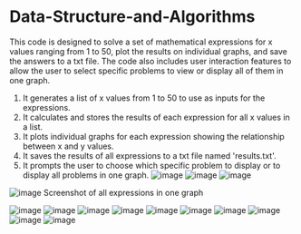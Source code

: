 # Data-Structure-and-Algorithms
This code is designed to solve a set of mathematical expressions for x values ranging from 1 to 50, plot the results on individual graphs, and save the answers to a txt file. The code also includes user interaction features to allow the user to select specific problems to view or display all of them in one graph.
1. It generates a list of x values from 1 to 50 to use as inputs for the expressions.
2. It calculates and stores the results of each expression for all x values in a list.
3. It plots individual graphs for each expression showing the relationship between x and y values.
4. It saves the results of all expressions to a txt file named 'results.txt'.
5. It prompts the user to choose which specific problem to display or to display all problems in one graph.
![image](https://github.com/adrian213a/Data-Structure-and-Algorithms/assets/156191402/05ecb289-5508-4ecd-9a39-b560cc75de86)
![image](https://github.com/adrian213a/Data-Structure-and-Algorithms/assets/156191402/b211399f-acfd-460b-945d-168bdeaafbd2)
![image](https://github.com/adrian213a/Data-Structure-and-Algorithms/assets/156191402/8a4f3f89-a0b2-4280-a472-6afc4b308002)

![image](https://github.com/Zyron2/Data-Structure-and-Algorithms/assets/143956703/2edda853-2012-4d07-9ef2-82efb328a4d9)
Screenshot of all expressions in one graph

![image](https://github.com/Zyron2/Data-Structure-and-Algorithms/assets/143956703/1a1ec822-4549-401d-b44c-ac4737a8563c)
![image](https://github.com/Zyron2/Data-Structure-and-Algorithms/assets/143956703/fa13346e-9042-48b5-bdaf-bfc5dc73f27d)
![image](https://github.com/Zyron2/Data-Structure-and-Algorithms/assets/143956703/e53ad9cb-b4a5-419f-8e0d-49381038f72a)
![image](https://github.com/Zyron2/Data-Structure-and-Algorithms/assets/143956703/259d3f71-fea2-4069-b466-3966a7da5150)
![image](https://github.com/Zyron2/Data-Structure-and-Algorithms/assets/143956703/7f09ca8d-962c-4c93-97f7-0a5c551158f8)
![image](https://github.com/Zyron2/Data-Structure-and-Algorithms/assets/143956703/6ad61565-f026-47b9-940c-d6cc66629678)
![image](https://github.com/Zyron2/Data-Structure-and-Algorithms/assets/143956703/2706cbf6-f2ac-4f93-b3e3-b3070759ea6e)
![image](https://github.com/Zyron2/Data-Structure-and-Algorithms/assets/143956703/9e20ec80-9e77-4375-ae82-c3feec695091)
![image](https://github.com/Zyron2/Data-Structure-and-Algorithms/assets/143956703/444967a0-0a99-49b7-b9da-0512ce8db306)
![image](https://github.com/Zyron2/Data-Structure-and-Algorithms/assets/143956703/8cc1d3c6-4ed3-410f-9752-1ef58a028d95)
